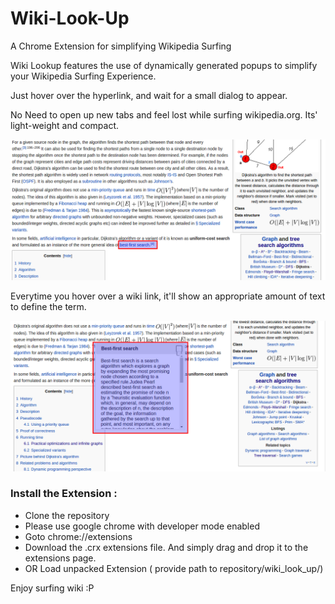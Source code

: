 # Wiki-Look-Up

A Chrome Extension for simplifying Wikipedia Surfing

Wiki Lookup features the use of dynamically generated popups to simplify your Wikipedia Surfing Experience.

Just hover over the hyperlink, and wait for a small dialog to appear.

No Need to open up new tabs and feel lost while surfing wikipedia.org. Its' light-weight and compact. 

![normal_wiki_image](img/img1.png)

Everytime you hover over a wiki link, it'll show an appropriate amount of text to define the term.

![extension_wiki_image](img/img_ext1.png)

### Install the Extension : 
- Clone the repository
- Please use google chrome with developer mode enabled
- Goto chrome://extensions 
- Download the .crx extensions file. And simply drag and drop it to the extensions page. 
- OR Load unpacked Extension ( provide path to repository/wiki_look_up/)

Enjoy surfing wiki :P 

